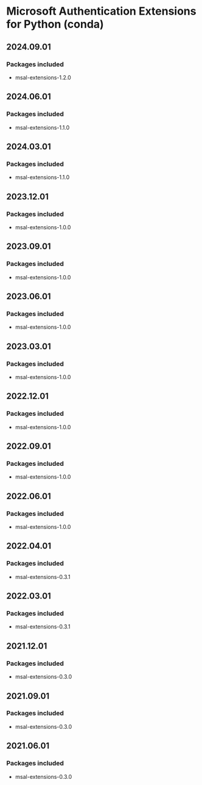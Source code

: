 # Microsoft Authentication Extensions for Python (conda)

## 2024.09.01

### Packages included

- msal-extensions-1.2.0

## 2024.06.01

### Packages included

- msal-extensions-1.1.0

## 2024.03.01

### Packages included

- msal-extensions-1.1.0

## 2023.12.01

### Packages included

- msal-extensions-1.0.0

## 2023.09.01

### Packages included

- msal-extensions-1.0.0

## 2023.06.01

### Packages included

- msal-extensions-1.0.0

## 2023.03.01

### Packages included

- msal-extensions-1.0.0

## 2022.12.01

### Packages included

- msal-extensions-1.0.0

## 2022.09.01

### Packages included

- msal-extensions-1.0.0

## 2022.06.01

### Packages included

- msal-extensions-1.0.0

## 2022.04.01

### Packages included

- msal-extensions-0.3.1

## 2022.03.01

### Packages included

- msal-extensions-0.3.1

## 2021.12.01

### Packages included

- msal-extensions-0.3.0

## 2021.09.01

### Packages included

- msal-extensions-0.3.0

## 2021.06.01

### Packages included

- msal-extensions-0.3.0
